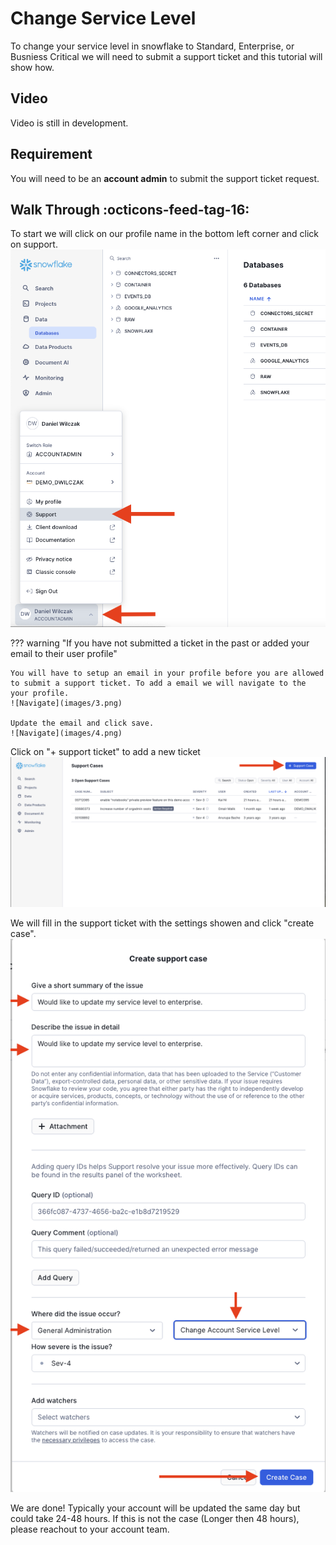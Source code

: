 # Change Service Level
To change your service level in snowflake to Standard, Enterprise, or Busniess Critical we will need to submit a support ticket and this tutorial will show how.

## Video
Video is still in development.

## Requirement
You will need to be an **account admin** to submit the support ticket request.

## Walk Through :octicons-feed-tag-16:

To start we will click on our profile name in the bottom left corner and click on support.
![Navigate](images/1.png)

??? warning "If you have not submitted a ticket in the past or added your email to their user profile"

    You will have to setup an email in your profile before you are allowed to submit a support ticket. To add a email we will navigate to the your profile.
    ![Navigate](images/3.png)

    Update the email and click save.
    ![Navigate](images/4.png)


Click on "+ support ticket" to add a new ticket
![Click add support ticket](images/2.png)

We will fill in the support ticket with the settings showen and click "create case".
![Fill in support ticket](images/5.png)

We are done! Typically your account will be updated the same day but could take 24-48 hours. If this is not the case (Longer then 48 hours), please reachout to your account team.

